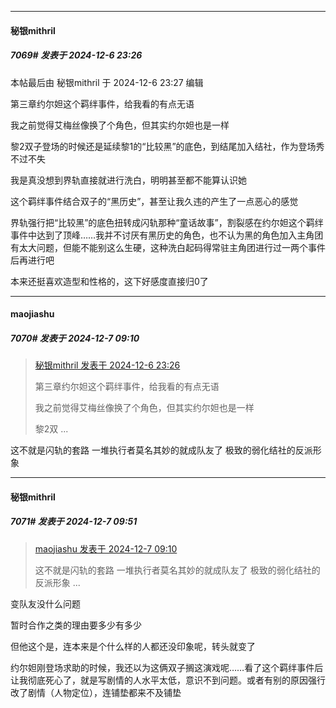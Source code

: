﻿
*****

####  秘银mithril  
##### 7069#       发表于 2024-12-6 23:26

 本帖最后由 秘银mithril 于 2024-12-6 23:27 编辑 

第三章约尔妲这个羁绊事件，给我看的有点无语

我之前觉得艾梅丝像换了个角色，但其实约尔妲也是一样

黎2双子登场的时候还是延续黎1的“比较黑”的底色，到结尾加入结社，作为登场秀不过不失

我是真没想到界轨直接就进行洗白，明明甚至都不能算认识她

这个羁绊事件结合双子的“黑历史”，甚至让我久违的产生了一点恶心的感觉

界轨强行把“比较黑”的底色扭转成闪轨那种“童话故事”，割裂感在约尔妲这个羁绊事件中达到了顶峰……我并不讨厌有黑历史的角色，也不认为黑的角色加入主角团有太大问题，但能不能别这么生硬，这种洗白起码得常驻主角团进行过一两个事件后再进行吧

本来还挺喜欢造型和性格的，这下好感度直接归0了


*****

####  maojiashu  
##### 7070#       发表于 2024-12-7 09:10

<blockquote><a href="httphttps://bbs.saraba1st.com/2b/forum.php?mod=redirect&amp;goto=findpost&amp;pid=66862941&amp;ptid=2160194" target="_blank">秘银mithril 发表于 2024-12-6 23:26</a>

第三章约尔妲这个羁绊事件，给我看的有点无语

我之前觉得艾梅丝像换了个角色，但其实约尔妲也是一样

黎2双 ...</blockquote>
这不就是闪轨的套路 一堆执行者莫名其妙的就成队友了 极致的弱化结社的反派形象


*****

####  秘银mithril  
##### 7071#       发表于 2024-12-7 09:51

<blockquote><a href="httphttps://bbs.saraba1st.com/2b/forum.php?mod=redirect&amp;goto=findpost&amp;pid=66864266&amp;ptid=2160194" target="_blank">maojiashu 发表于 2024-12-7 09:10</a>

这不就是闪轨的套路 一堆执行者莫名其妙的就成队友了 极致的弱化结社的反派形象 ...</blockquote>
变队友没什么问题

暂时合作之类的理由要多少有多少

但他这个是，连本来是个什么样的人都还没印象呢，转头就变了

约尔妲刚登场求助的时候，我还以为这俩双子搁这演戏呢……看了这个羁绊事件后让我彻底死心了，就是写剧情的人水平太低，意识不到问题。或者有别的原因强行改了剧情（人物定位），连铺垫都来不及铺垫

